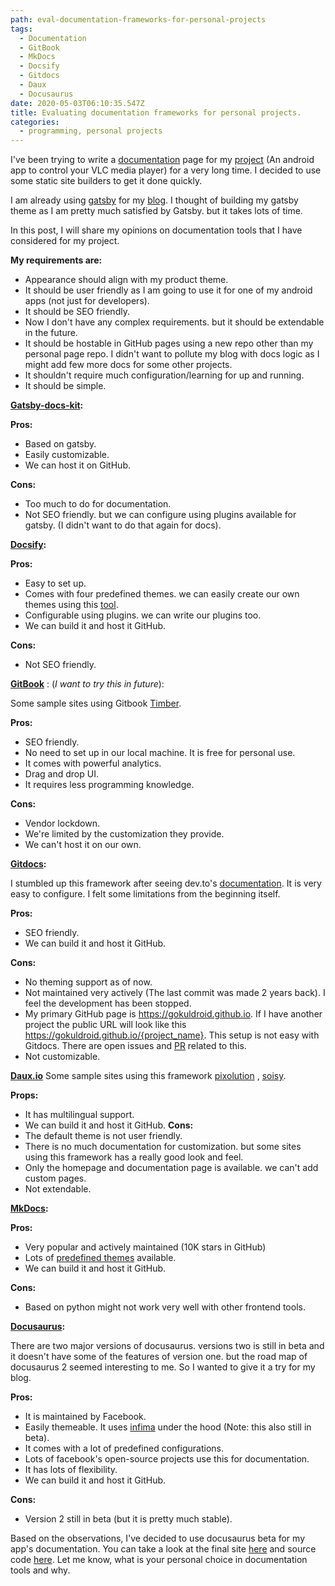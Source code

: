 ```yaml
---
path: eval-documentation-frameworks-for-personal-projects
tags:
  - Documentation
  - GitBook
  - MkDocs
  - Docsify
  - Gitdocs
  - Daux
  - Docusaurus
date: 2020-05-03T06:10:35.547Z
title: Evaluating documentation frameworks for personal projects.
categories:
  - programming, personal projects
---
```


I've been trying to write a [documentation](https://codefromdude.com/vlc-docs/) page for my [project](https://play.google.com/store/apps/details?id=tuple.me.vlcremote) (An android app to control your VLC media player) for a very long time. I decided to use some static site builders to get it done quickly. 

I am already using [gatsby](https://www.gatsbyjs.org/) for my [blog](http://codefromdude.com/). I thought of building my gatsby theme as I am pretty much satisfied by Gatsby. but it takes lots of time. 

In this post, I will share my opinions on documentation tools that I have considered for my project. 

**My requirements are:**
- Appearance should align with my product theme.
- It should be user friendly as I am going to use it for one of my android apps (not just for developers).
- It should be SEO friendly.
- Now I don't have any complex requirements. but it should be extendable in the future.
- It should be hostable in GitHub pages using a new repo other than my personal page repo. I didn't want to pollute my blog with docs logic as I might add few more docs for some other projects.
- It shouldn't require much configuration/learning for up and running. 
- It should be simple.

**[Gatsby-docs-kit](https://brainhubeu.github.io/gatsby-docs-kit/):**

**Pros:** 
 - Based on gatsby.   
 - Easily customizable.   
 - We can host it on GitHub.

**Cons:** 
  - Too much to do for documentation.
  - Not SEO friendly. but we can configure using plugins available for gatsby. (I didn't want to do that again for docs).

**[Docsify](https://docsify.js.org/#/?id=docsify):**

**Pros:**
  - Easy to set up.
  - Comes with four predefined themes. we can easily create our own themes using this [tool](https://jhildenbiddle.github.io/docsify-themeable/#/quick-start?id=hosting).
  - Configurable using plugins. we can write our plugins too.
  - We can build it and host it GitHub.

**Cons:**
  - Not SEO friendly.
  
**[GitBook](https://www.gitbook.com/)** : (*I want to try this in future*):

Some sample sites using Gitbook [Timber](https://docs.timber.io/).

**Pros:**
  - SEO friendly.
  - No need to set up in our local machine. It is free for personal use.
  - It comes with powerful analytics.
  - Drag and drop UI. 
  - It requires less programming knowledge.

**Cons:**
  - Vendor lockdown.
   - We're limited by the customization they provide.
   - We can't host it on our own.

**[Gitdocs](https://github.com/timberio/gitdocs):**

I stumbled up this framework after seeing dev.to's [documentation](https://docs.dev.to/technical-overview/stack/). It is very easy to configure. I felt some limitations from the beginning itself.

**Pros:**
 - SEO friendly.
 - We can build it and host it GitHub.

**Cons:**
  - No theming support as of now.
  - Not maintained very actively (The last commit was made 2 years back). I feel the development has been stopped.
  - My primary GitHub page is https://gokuldroid.github.io. If I have another project  the public URL will look like this https://gokuldroid.github.io/{project_name}. This setup is not easy with Gitdocs. There are open issues and [PR](https://github.com/timberio/gitdocs/pull/172) related to this.
  - Not customizable.

**[Daux.io](https://daux.io/)**
Some sample sites using this framework [pixolution](https://docs.pixolution.org/#/) , [soisy](https://doc.soisy.it/en/Introduction.html).

**Props:**
  - It has multilingual support.
  - We can build it and host it GitHub.
**Cons:**
  - The default theme is not user friendly.
  - There is no much documentation for customization. but some sites using this framework has a really good look and feel.
  - Only the homepage and documentation page is available. we can't add custom pages.
  - Not extendable. 
 
**[MkDocs](https://www.mkdocs.org/):**

**Pros:**
  - Very popular and actively maintained (10K stars in GitHub)
  - Lots of [predefined themes](https://github.com/mkdocs/mkdocs/wiki/MkDocs-Themes) available.
  - We can build it and host it GitHub.

**Cons:**
  - Based on python might not work very well with other frontend tools.

**[Docusaurus](https://v2.docusaurus.io/):**

There are two major versions of docusaurus. versions two is still in beta and it doesn't have some of the features of version one. but the road map of docusaurus 2 seemed interesting to me. So I wanted to give it a try for my blog.

**Pros:**
  - It is maintained by Facebook.
  - Easily themeable. It uses [infima](https://facebookincubator.github.io/infima) under the hood (Note: this also still in beta).
  - It comes with a lot of predefined configurations.
  - Lots of facebook's open-source projects use this for documentation.
  - It has lots of flexibility.
  - We can build it and host it GitHub.

**Cons:**
  - Version 2 still in beta (but it is pretty much stable).

Based on the observations, I've decided to use docusaurus beta for my app's documentation. You can take a look at the final site [here](https://codefromdude.com/vlc-docs/) and source code [here](https://github.com/Gokuldroid/vlc-docs). Let me know, what is your personal choice in documentation tools and why.
